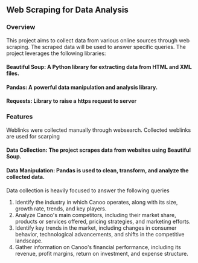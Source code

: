 ## Web Scraping for Data Analysis
### Overview
This project aims to collect data from various online sources through web scraping. 
The scraped data will be used to answer specific queries. 
The project leverages the following libraries:
#### Beautiful Soup: A Python library for extracting data from HTML and XML files.
#### Pandas: A powerful data manipulation and analysis library.
#### Requests: Library to raise a https request to server
### Features
Weblinks were collected manually through websearch. Collected weblinks are used for scarping
#### Data Collection: The project scrapes data from websites using Beautiful Soup.
#### Data Manipulation: Pandas is used to clean, transform, and analyze the collected data.
Data collection is heavily focused to answer the following queries 
1. Identify the industry in which Canoo operates, along with its size, growth rate, trends, and key players. 
2. Analyze Canoo's main competitors, including their market share, products or services offered, pricing 
strategies, and marketing efforts. 
3. Identify key trends in the market, including changes in consumer behavior, technological 
advancements, and shifts in the competitive landscape. 
4. Gather information on Canoo's financial performance, including its revenue, profit margins, return on 
investment, and expense structure. 
